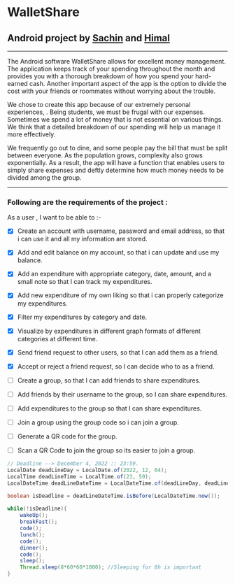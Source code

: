 # WalletShare
## Android project by [Sachin](https://github.com/MrSachin7) and [Himal](https://github.com/himal28924)

---
The Android software WalletShare allows for excellent money management. The application keeps track of your spending throughout the month and provides you with a thorough breakdown of how you spend your hard-earned cash. Another important aspect of the app is the option to divide the cost with your friends or roommates without worrying about the trouble.

We chose to create this app because of our extremely personal experiences, . Being students, we must be frugal with our expenses. Sometimes we spend a lot of money that is not essential on various things. We think that a detailed breakdown of our spending will help us manage it more effectively.

We frequently go out to dine, and some people pay the bill that must be split between everyone. As the population grows, complexity also grows exponentially. As a result, the app will have a function that enables users to simply share expenses and deftly determine how much money needs to be divided among the group.

---

### Following are the requirements of the project :

 As a user , I want to be able to :-
- [x] Create an account with username, password and email address, so that i can use it and all my information are stored.
- [x] Add and edit balance on my account, so that i can update and use my balance.
- [x] Add an expenditure with appropriate category, date, amount, and a small note so that I can track my expenditures.
- [x] Add new expenditure of my own liking so that i can properly categorize my expenditures.
- [x] Filter my expenditures by category and date.
- [x] Visualize by expenditures in different graph formats of different categories at different time.
- [x] Send friend request to other users, so that I can add them as a friend.
- [x] Accept or reject a friend request, so I can decide who to as a friend. 
- [ ] Create a group, so that I can add friends to share expenditures.
- [ ] Add friends by their username to the group, so I can share expenditures.
- [ ] Add expenditures to the group so that I can share expenditures.
- [ ] Join a group using the group code so i can join a group.
- [ ] Generate a QR code for the group.
- [ ] Scan a QR Code to join the group so its easier to join a group.
 

```java
// Deadline --> December 4, 2022 :: 23:59.
LocalDate deadLineDay = LocalDate.of(2022, 12, 04);
LocalTime deadLineTime = LocalTime.of(23, 59);
LocalDateTime deadLineDateTime = LocalDateTime.of(deadLineDay, deadLineTime);

boolean isDeadline = deadLineDateTime.isBefore(LocalDateTime.now());
        
while(!isDeadline){
    wakeUp();
    breakFast();
    code();
    lunch();
    code();
    dinner();
    code();
    sleep();
    Thread.sleep(8*60*60*1000); //Sleeping for 8h is important 
}
